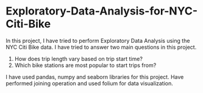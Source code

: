 # Exploratory-Data-Analysis-for-NYC-Citi-Bike

In this project, I have tried to perform Exploratory Data Analysis using the NYC Citi Bike data. I have tried to answer two main questions in this project.
1. How does trip length vary based on trip start time?
2. Which bike stations are most popular to start trips from?

I have used pandas, numpy and seaborn libraries for this project. Have performed joining operation and used folium for data visualization.

